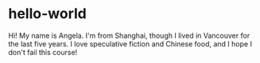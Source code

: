 # hello-world

Hi! My name is Angela. I'm from Shanghai, though I lived in Vancouver for the last five years.
I love speculative fiction and Chinese food, and I hope I don't fail this course!
